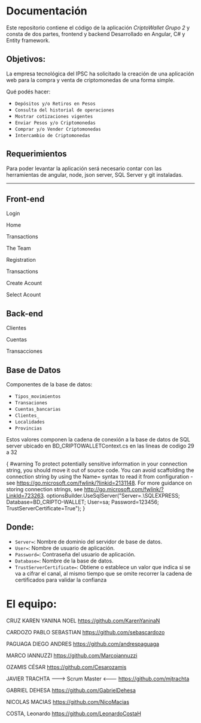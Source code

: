 # Documentación

Este repositorio contiene el código de la aplicación *CriptoWallet Grupo 2* y consta de dos partes, frontend y backend Desarrollado en Angular, C# y Entity framework.

## Objetivos:

La empresa tecnológica del IPSC ha solicitado la creación de una aplicación web para la compra y venta de criptomonedas de una forma simple.

Qué podés hacer:

* `Depósitos y/o Retiros en Pesos`
* `Consulta del historial de operaciones`
* `Mostrar cotizaciones vigentes`
* `Enviar Pesos y/o Criptomonedas`
* `Comprar y/o Vender Criptomonedas`
* `Intercambio de Criptomonedas`


## Requerimientos

Para poder levantar la aplicación será necesario contar con las herramientas de angular, node, json server, SQL Server y git instaladas.

----------------------------------------------------------------------------------------------------------------------------------------------------------------------
## Front-end

Login

Home

Transactions

The Team

Registration

Transactions

Create Acount

Select Acount

## Back-end

Clientes

Cuentas 

Transacciones

## Base de Datos

Componentes de la base de datos:

* `Tipos_movimientos`
* `Transaciones`
* `Cuentas_bancarias`
* `Clientes_`
* `Localidades`
* `Provincias`


Estos valores componen la cadena de conexión a la base de datos de SQL server ubicado en BD_CRIPTOWALLETContext.cs en las lineas de codigo 29 a 32

{
#warning To protect potentially sensitive information in your connection string, you should move it out of source code. You can avoid scaffolding the connection string by using the Name= syntax to read it from configuration - see https://go.microsoft.com/fwlink/?linkid=2131148. For more guidance on storing connection strings, see http://go.microsoft.com/fwlink/?LinkId=723263.
                optionsBuilder.UseSqlServer("Server=.\\SQLEXPRESS; Database=BD_CRIPTO-WALLET; User=sa; Password=123456; TrustServerCertificate=True");
            }
## Donde:

 * `Server=`: Nombre de dominio del servidor de base de datos.
 * `User=`: Nombre de usuario de aplicación.
 * `Password=`: Contraseña del usuario de aplicación.
 * `Database=`: Nombre de la base de datos.
 * `TrustServerCertificate=`: Obtiene o establece un valor que indica si se va a cifrar el canal, al mismo tiempo que se omite recorrer la cadena de certificados para validar la confianza
 
 
# El equipo:

CRUZ KAREN YANINA NOEL
https://github.com/KarenYaninaN

CARDOZO PABLO SEBASTIAN
https://github.com/sebascardozo

PAGUAGA DIEGO ANDRES
https://github.com/andrespaguaga

MARCO IANNUZZI
https://github.com/Marcoiannuzzi

OZAMIS CÉSAR
https://github.com/Cesarozamis

JAVIER TRACHTA ---> Scrum Master <---
https://github.com/mjtrachta

GABRIEL DEHESA
https://github.com/GabrielDehesa

NICOLAS MACIAS
https://github.com/NicoMacias

COSTA, Leonardo
https://github.com/LeonardoCostaH
